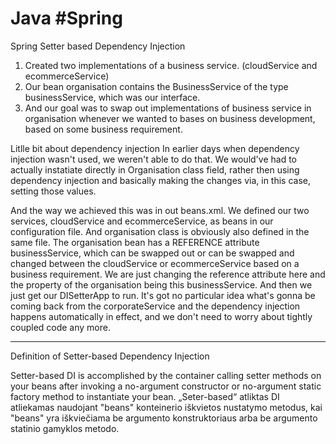 # Java #Spring
Spring Setter based Dependency Injection

1. Created two implementations of a business service. (cloudService and ecommerceService)
2. Our bean organisation contains the BusinessService of the type businessService, which was our interface. 
3. And our goal was to swap out implementations of business service in organisation whenever we wanted to bases on business development,
based on some business requirement. 

Litlle bit about dependency injection
In earlier days when dependency injection wasn't used, we weren't able to do that. We would've had to actually instatiate directly in Organisation
class field, rather then using dependency injection and basically making the changes via, in this case, setting those values. 

And the way we achieved this was in out beans.xml. We defined our two services, cloudService and ecommerceService, as beans in our configuration file.
And organisation class is obviously also defined in the same file. The organisation bean has a REFERENCE attribute businessService, which can be swapped
out or can be swapped and changed between the cloudService or ecommerceService based on a business requirement. We are just changing the reference attribute
here and the property of the organisation being this businessService. And then we just get our DISetterApp to run. It's got no particular idea what's gonna be
coming back from the corporateService and the dependency injection happens automatically in effect, and we don't need to worry about tightly coupled code any more. 

____
Definition of Setter-based Dependency Injection


Setter-based DI is accomplished by the container calling setter methods on your beans after invoking a no-argument constructor or no-argument static factory 
method to instantiate your bean.
„Seter-based“  atliktas DI atliekamas naudojant "beans" konteinerio iškvietos nustatymo metodus, kai "beans" yra iškviečiama be argumento konstruktoriaus 
arba be argumento statinio gamyklos metodo.
